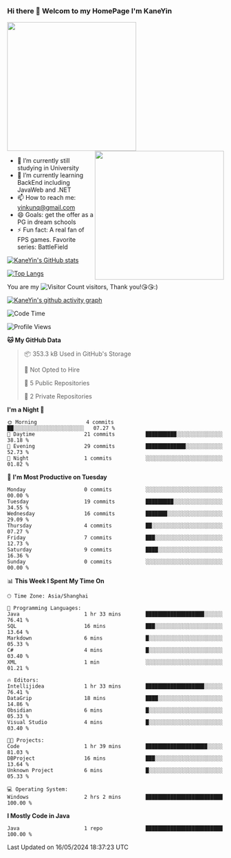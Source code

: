 ### Hi there 👋 Welcom to my HomePage I'm KaneYin

<img src="https://user-images.githubusercontent.com/74038190/226190894-18e959ba-d458-4a94-ac44-790190f2a947.gif" align="center" width="300">
<img src="https://user-images.githubusercontent.com/74038190/212749447-bfb7e725-6987-49d9-ae85-2015e3e7cc41.gif" align="right" width="300">

- 🔭 I’m currently still studying in University
- 🌱 I’m currently learning BackEnd including JavaWeb and .NET
- 📫 How to reach me: yinkunq@gmail.com
- 😄 Goals: get the offer as a PG in dream schools
- ⚡ Fun fact: A real fan of FPS games. Favorite series: BattleField

[![KaneYin's GitHub stats](https://github-readme-stats.vercel.app/api?username=KaneYin&show_icon=true&anuraghazra)](https://github.com/anuraghazra/github-readme-stats)

[![Top Langs](https://github-readme-stats.vercel.app/api/top-langs/?username=KaneYin&layout=compact)](https://github.com/anuraghazra/github-readme-stats)

You are my ![Visitor Count](https://profile-counter.glitch.me/KaneYin/count.svg) visitors, Thank you!😘😘:)

[![KaneYin's github activity graph](https://github-readme-activity-graph.vercel.app/graph?username=KaneYin&bg_color=white&color=black)](https://github.com/KaneYin/github-readme-activity-graph)

<!--START_SECTION:waka-->
![Code Time](http://img.shields.io/badge/Code%20Time-2%20hrs%2010%20mins-blue)

![Profile Views](http://img.shields.io/badge/Profile%20Views-174-blue)

**🐱 My GitHub Data** 

> 📦 353.3 kB Used in GitHub's Storage 
 > 
> 🚫 Not Opted to Hire
 > 
> 📜 5 Public Repositories 
 > 
> 🔑 2 Private Repositories 
 > 
**I'm a Night 🦉** 

```text
🌞 Morning                4 commits           ██░░░░░░░░░░░░░░░░░░░░░░░   07.27 % 
🌆 Daytime                21 commits          ██████████░░░░░░░░░░░░░░░   38.18 % 
🌃 Evening                29 commits          █████████████░░░░░░░░░░░░   52.73 % 
🌙 Night                  1 commits           ░░░░░░░░░░░░░░░░░░░░░░░░░   01.82 % 
```
📅 **I'm Most Productive on Tuesday** 

```text
Monday                   0 commits           ░░░░░░░░░░░░░░░░░░░░░░░░░   00.00 % 
Tuesday                  19 commits          █████████░░░░░░░░░░░░░░░░   34.55 % 
Wednesday                16 commits          ███████░░░░░░░░░░░░░░░░░░   29.09 % 
Thursday                 4 commits           ██░░░░░░░░░░░░░░░░░░░░░░░   07.27 % 
Friday                   7 commits           ███░░░░░░░░░░░░░░░░░░░░░░   12.73 % 
Saturday                 9 commits           ████░░░░░░░░░░░░░░░░░░░░░   16.36 % 
Sunday                   0 commits           ░░░░░░░░░░░░░░░░░░░░░░░░░   00.00 % 
```


📊 **This Week I Spent My Time On** 

```text
🕑︎ Time Zone: Asia/Shanghai

💬 Programming Languages: 
Java                     1 hr 33 mins        ███████████████████░░░░░░   76.41 % 
SQL                      16 mins             ███░░░░░░░░░░░░░░░░░░░░░░   13.64 % 
Markdown                 6 mins              █░░░░░░░░░░░░░░░░░░░░░░░░   05.33 % 
C#                       4 mins              █░░░░░░░░░░░░░░░░░░░░░░░░   03.40 % 
XML                      1 min               ░░░░░░░░░░░░░░░░░░░░░░░░░   01.21 % 

🔥 Editors: 
Intellijidea             1 hr 33 mins        ███████████████████░░░░░░   76.41 % 
DataGrip                 18 mins             ████░░░░░░░░░░░░░░░░░░░░░   14.86 % 
Obsidian                 6 mins              █░░░░░░░░░░░░░░░░░░░░░░░░   05.33 % 
Visual Studio            4 mins              █░░░░░░░░░░░░░░░░░░░░░░░░   03.40 % 

🐱‍💻 Projects: 
Code                     1 hr 39 mins        ████████████████████░░░░░   81.03 % 
DBProject                16 mins             ███░░░░░░░░░░░░░░░░░░░░░░   13.64 % 
Unknown Project          6 mins              █░░░░░░░░░░░░░░░░░░░░░░░░   05.33 % 

💻 Operating System: 
Windows                  2 hrs 2 mins        █████████████████████████   100.00 % 
```

**I Mostly Code in Java** 

```text
Java                     1 repo              █████████████████████████   100.00 % 
```




 Last Updated on 16/05/2024 18:37:23 UTC
<!--END_SECTION:waka-->

